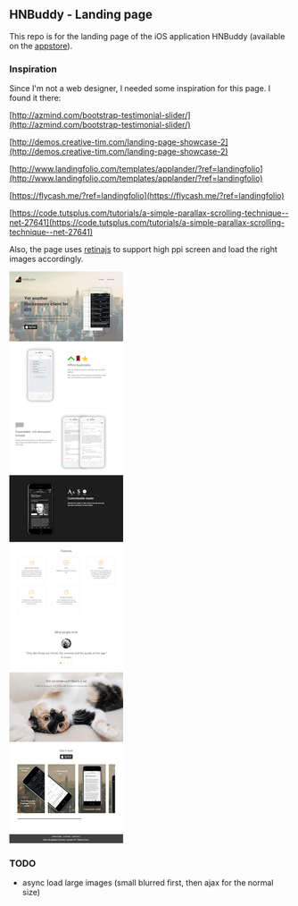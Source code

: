 ## HNBuddy - Landing page

This repo is for the landing page of the iOS application HNBuddy (available on the [appstore](https://itunes.apple.com/us/app/hnbuddy-hackernews-client/id1312439587?mt=8)).

### Inspiration

Since I'm not a web designer, I needed some inspiration for this page. I found it there: 

[http://azmind.com/bootstrap-testimonial-slider/](http://azmind.com/bootstrap-testimonial-slider/)

[http://demos.creative-tim.com/landing-page-showcase-2](http://demos.creative-tim.com/landing-page-showcase-2)

[http://www.landingfolio.com/templates/applander/?ref=landingfolio](http://www.landingfolio.com/templates/applander/?ref=landingfolio)

[https://flycash.me/?ref=landingfolio](https://flycash.me/?ref=landingfolio)

[https://code.tutsplus.com/tutorials/a-simple-parallax-scrolling-technique--net-27641](https://code.tutsplus.com/tutorials/a-simple-parallax-scrolling-technique--net-27641)



Also, the page uses [retinajs](https://github.com/strues/retinajs) to support high ppi screen and load the right images accordingly.


[![](screenshots/screen_mini.png)](screenshots/screen.png)


### TODO

- async load large images (small blurred first, then ajax for the normal size)
